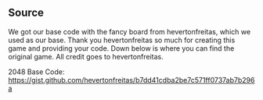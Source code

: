 ## Source

We got our base code with the fancy board from hevertonfreitas, which we used as our base. Thank you hevertonfreitas so much for creating this game and providing your code. Down below is where you can find the original game. All credit goes to hevertonfreitas.  

2048 Base Code: https://gist.github.com/hevertonfreitas/b7dd41cdba2be7c571ff0737ab7b296a
